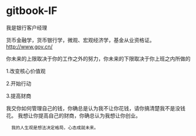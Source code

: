 # gitbook-IF

我是银行客户经理

货币金融学，货币银行学，微观、宏观经济学，基金从业资格证。
http://www.gov.cn/


你未来的上限取决于你的工作之外的努力，你未来的下限取决于你上班之内所做的

1.改变核心价值观

2.开始行动

3.提高财商


我交你如何管理自己的钱，你确总是认为我不让你花钱，请你搞清楚我不是没钱花。
我想让你提高自己的财商，你确总认为我想让你创业。

      我的人生观是想法决定格局，心态成就未来。
      
      
      
      
      
      
      
      
      
      
      
      
      
      
      
      
      
      
      
      
      
      
      
      
      
      